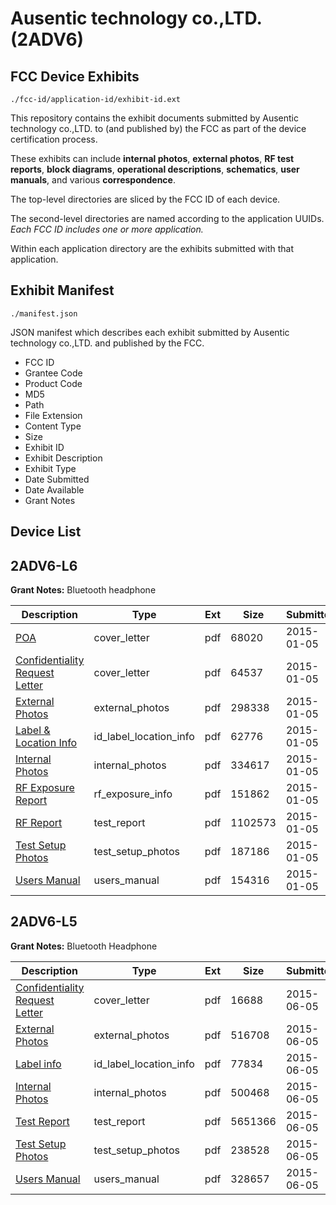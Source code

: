 # Ausentic technology co.,LTD. (2ADV6)
## FCC Device Exhibits

```
./fcc-id/application-id/exhibit-id.ext
```

This repository contains the exhibit documents submitted by Ausentic technology co.,LTD. to (and published by) the FCC as part of the device certification process.

These exhibits can include **internal photos**, **external photos**, **RF test reports**, **block diagrams**, **operational descriptions**, **schematics**, **user manuals**, and various **correspondence**.

The top-level directories are sliced by the FCC ID of each device.

The second-level directories are named according to the application UUIDs. *Each FCC ID includes one or more application.*

Within each application directory are the exhibits submitted with that application. 

## Exhibit Manifest

```
./manifest.json
```

JSON manifest which describes each exhibit submitted by Ausentic technology co.,LTD. and published by the FCC.

- FCC ID
- Grantee Code
- Product Code
- MD5
- Path
- File Extension
- Content Type
- Size
- Exhibit ID
- Exhibit Description
- Exhibit Type
- Date Submitted
- Date Available
- Grant Notes

## Device List
## 2ADV6-L6
**Grant Notes:** Bluetooth headphone

| Description | Type | Ext | Size | Submitted | Available |
| ----------- | ---- | --- | ---- | --------- | --------- |
| [POA](2ADV6-L6/d5d611a0ba6e95c0b3f5d714c7c8e7ea/2491234.pdf) | cover_letter | pdf | 68020 | 2015-01-05 | 2015-01-06 |
| [Confidentiality Request Letter](2ADV6-L6/d5d611a0ba6e95c0b3f5d714c7c8e7ea/2491235.pdf) | cover_letter | pdf | 64537 | 2015-01-05 | 2015-01-06 |
| [External Photos](2ADV6-L6/d5d611a0ba6e95c0b3f5d714c7c8e7ea/2491242.pdf) | external_photos | pdf | 298338 | 2015-01-05 | 2015-01-06 |
| [Label & Location Info](2ADV6-L6/d5d611a0ba6e95c0b3f5d714c7c8e7ea/2491244.pdf) | id_label_location_info | pdf | 62776 | 2015-01-05 | 2015-01-06 |
| [Internal Photos](2ADV6-L6/d5d611a0ba6e95c0b3f5d714c7c8e7ea/2491243.pdf) | internal_photos | pdf | 334617 | 2015-01-05 | 2015-01-06 |
| [RF Exposure Report](2ADV6-L6/d5d611a0ba6e95c0b3f5d714c7c8e7ea/2491241.pdf) | rf_exposure_info | pdf | 151862 | 2015-01-05 | 2015-01-06 |
| [RF Report](2ADV6-L6/d5d611a0ba6e95c0b3f5d714c7c8e7ea/2491239.pdf) | test_report | pdf | 1102573 | 2015-01-05 | 2015-01-06 |
| [Test Setup Photos](2ADV6-L6/d5d611a0ba6e95c0b3f5d714c7c8e7ea/2491240.pdf) | test_setup_photos | pdf | 187186 | 2015-01-05 | 2015-01-06 |
| [Users Manual](2ADV6-L6/d5d611a0ba6e95c0b3f5d714c7c8e7ea/2491245.pdf) | users_manual | pdf | 154316 | 2015-01-05 | 2015-01-06 |
## 2ADV6-L5
**Grant Notes:** Bluetooth Headphone

| Description | Type | Ext | Size | Submitted | Available |
| ----------- | ---- | --- | ---- | --------- | --------- |
| [Confidentiality Request Letter](2ADV6-L5/95e98cb157d639226d5f0dc1985b717e/2637344.pdf) | cover_letter | pdf | 16688 | 2015-06-05 | 2015-06-05 |
| [External Photos](2ADV6-L5/95e98cb157d639226d5f0dc1985b717e/2637340.pdf) | external_photos | pdf | 516708 | 2015-06-05 | 2015-06-05 |
| [Label info](2ADV6-L5/95e98cb157d639226d5f0dc1985b717e/2637342.pdf) | id_label_location_info | pdf | 77834 | 2015-06-05 | 2015-06-05 |
| [Internal Photos](2ADV6-L5/95e98cb157d639226d5f0dc1985b717e/2637341.pdf) | internal_photos | pdf | 500468 | 2015-06-05 | 2015-06-05 |
| [Test Report](2ADV6-L5/95e98cb157d639226d5f0dc1985b717e/2637347.pdf) | test_report | pdf | 5651366 | 2015-06-05 | 2015-06-05 |
| [Test Setup Photos](2ADV6-L5/95e98cb157d639226d5f0dc1985b717e/2637343.pdf) | test_setup_photos | pdf | 238528 | 2015-06-05 | 2015-06-05 |
| [Users Manual](2ADV6-L5/95e98cb157d639226d5f0dc1985b717e/2637345.pdf) | users_manual | pdf | 328657 | 2015-06-05 | 2015-06-05 |
